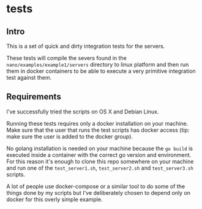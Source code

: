 # tests

## Intro

This is a set of quick and dirty integration tests for the servers.

These tests will compile the severs found in the `nano/examples/example1/servers`
directory to linux platform and then run them in docker containers to be able to
execute a very primitive integration test against them.

## Requirements

I've successfully tried the scripts on OS X and Debian Linux.

Running these tests requires only a docker installation on your machine. Make
sure that the user that runs the test scripts has docker access (tip: make sure
the user is added to the docker group).

No golang installation is needed on your machine because the `go build` is
executed inside a container with the correct go version and environment. For
this reason it's enough to clone this repo somewhere on your machine and run
one of the `test_server1.sh`, `test_server2.sh` and `test_server3.sh` scripts.

A lot of people use docker-compose or a similar tool to do some of the things
done by my scripts but I've deliberately chosen to depend only on docker for
this overly simple example.
